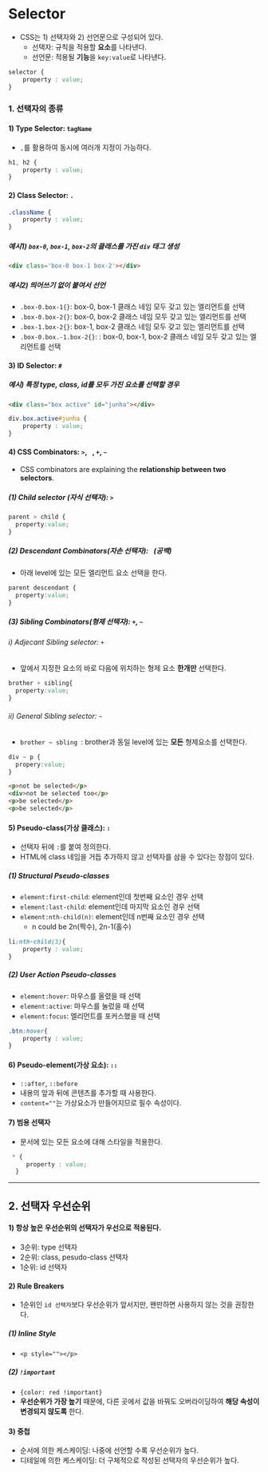 # Selector

- CSS는 1) 선택자와 2) 선언문으로 구성되어 있다.
  - 선택자: 규칙을 적용할 **요소**를 나타낸다.
  - 선언문: 적용될 **기능**을 `key:value`로 나타낸다.

```css
selector {
    property : value;
}
```

### 1. 선택자의 종류

#### 1) Type Selector: `tagName` 

- `,`를 활용하여 동시에 여러개 지정이 가능하다.

```css
h1, h2 {
    property : value;
}
```

#### 2) Class Selector: `.`

```css
.className {
    property : value;
}
```

##### 예시1) `box-0`, `box-1`, `box-2`의 클래스를 가진 `div` 태그 생성

```html
<div class='box-0 box-1 box-2'></div>
```

##### 예시2) 띄어쓰기 없이 붙여서 선언
  
  - `.box-0.box-1{}`: box-0, box-1 클래스 네임 모두 갖고 있는 엘리먼트를 선택
  - `.box-0.box-2{}`: box-0, box-2 클래스 네임 모두 갖고 있는 엘리먼트를 선택
  - `.box-1.box-2{}`: box-1, box-2 클래스 네임 모두 갖고 있는 엘리먼트를 선택
  - `.box-0.box.-1.box-2{}`: : box-0, box-1, box-2 클래스 네임 모두 갖고 있는 엘리먼트를 선택

#### 3) ID Selector: `#`

##### 예시) 특정 type, class, id를 모두 가진 요소를 선택할 경우

```html
<div class="box active" id="junha"></div>
```

```css
div.box.active#junha {
    property : value;
}
```

####  4) CSS Combinators: `>`, ` `, `+`, `~`

-   CSS combinators are explaining the **relationship between two selectors**.

##### (1) Child selector (자식 선택자): `>` 
```css
parent > child {
  property:value;
}
```

##### (2) Descendant Combinators(자손 선택자): ` `(공백)

-   아래 level에 있는 모든 엘리먼트 요소 선택을 한다.

```css
parent descendant {
  property:value;
}
```

##### (3) Sibling Combinators(형제 선택자): `+`, `~`

###### i) Adjecant Sibling selector: `+`
-  앞에서 지정한 요소의 바로 다음에 위치하는 형제 요소 **한개만** 선택한다.
```css
brother + sibling{
  property:value;
}
```
###### ii) General Sibling selector: `~`

- `brother ~ sbling `: brother과 동일 level에 있는 **모든** 형제요소를 선택한다.

```css
div ~ p {
  propery:value;
}
```

```html
<p>not be selected</p>
<div>not be selected too</p>
<p>be selected</p>
<p>be selected</p>
```

#### 5) Pseudo-class(가상 클래스): `:`

- 선택자 뒤에 `:`를 붙여 정의한다.
- HTML에 class 네임을 거듭 추가하지 않고 선택자를 삼을 수 있다는 장점이 있다.

##### (1) Structural Pseudo-classes

-   `element:first-child`: element인데 첫번째 요소인 경우 선택
-   `element:last-child`: element인데 마지막 요소인 경우 선택
-   `element:nth-child(n)`: element인데 n번째 요소인 경우 선택
    -   n could be 2n(짝수), 2n-1(홀수)

```css
li:nth-child(3){
    property : value;
}
```

##### (2) User Action Pseudo-classes

-   `element:hover`: 마우스를 올렸을 때 선택
-   `element:active`: 마우스를 눌렀을 때 선택
-   `element:focus`: 엘리먼트를 포커스했을 때 선택

```CSS
.btn:hover{
    property : value;
}
```

#### 6) Pseudo-element(가상 요소): `::`

- `::after`, `::before`
- 내용의 앞과 뒤에 콘텐츠를 추가할 때 사용한다.
- `content=""`는 가상요소가 만들어지므로 필수 속성이다.


#### 7) 범용 선택자
- 문서에 있는 모든 요소에 대해 스타일을 적용한다.
```css
 * {
     property : value;
  }
```

---

## 2. 선택자 우선순위

#### 1) 항상 높은 우선순위의 선택자가 우선으로 적용된다.

- 3순위: type 선택자
- 2순위: class, pesudo-class 선택자
- 1순위: id 선택자

#### 2) Rule Breakers
- 1순위인 `id 선택자`보다 우선순위가 앞서지만, 왠만하면 사용하지 않는 것을 권장한다.

##### (1) Inline Style
- `<p style=""></p>`

##### (2) `!important` 
   - `{color: red !important}`
   - **우선순위가 가장 높기** 때문에, 다른 곳에서 값을 바꿔도 오버라이딩하여 **해당 속성이 변경되지 않도록** 한다.

#### 3) 중첩

- 순서에 의한 케스케이딩: 나중에 선언할 수록 우선순위가 높다.
- 디테일에 의한 케스케이딩: 더 구체적으로 작성된 선택자의 우선순위가 높다.